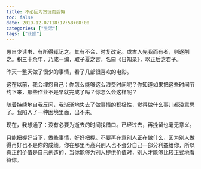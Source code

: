 ```yaml
---
title: 不必因为贪玩而后悔
toc: false
date: 2019-12-07T18:17:58+08:00
categories: ["生活"]
tags: ["止损"]
---
```

愚自少读书，有所得辄记之。其有不合，时复改定。或古人先我而有者，则遂削之。积三十余年，乃成一编，取子夏之言，名曰《日知录》，以正后之君子。

<!--more-->

昨天一整天做了很少的事情，看了几部很喜欢的电影。

这在以前，我会埋怨自己：你怎么能够这么浪费时间呢？你知道如果把这些时间节约下来，那些作业不是早就完成了吗？你怎么会这样呢？


随着持续地自我反问，我渐渐地失去了做事情的积极性，觉得做什么事儿都没意思了。我陷入了一种困境里面，出不来。


现在，我想通了：没有必要为逝去的时间找借口。已经过去，再挽留也毫无意义。


只能把握好当下，做些事情，好好把握。不要再在意别人正在做什么，因为别人做得再好也不是你的成绩。你在那里再高兴别人也不会分自己一部分利益给你，所以真正的价值是自己创造的，当你能够为别人提供价值时，别人才能够比较正式地看待你。